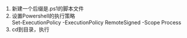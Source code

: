 1. 新建一个后缀是.ps1的脚本文件
2. 设置Powershell的执行策略\
Set-ExecutionPolicy -ExecutionPolicy RemoteSigned -Scope Process
3. cd到目录，执行